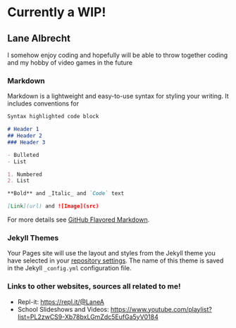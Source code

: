 # Currently a WIP!
## Lane Albrecht
I somehow enjoy coding and hopefully will be able to throw together coding and my hobby of video games in the future

### Markdown

Markdown is a lightweight and easy-to-use syntax for styling your writing. It includes conventions for

```markdown
Syntax highlighted code block

# Header 1
## Header 2
### Header 3

- Bulleted
- List

1. Numbered
2. List

**Bold** and _Italic_ and `Code` text

[Link](url) and ![Image](src)
```

For more details see [GitHub Flavored Markdown](https://guides.github.com/features/mastering-markdown/).

### Jekyll Themes

Your Pages site will use the layout and styles from the Jekyll theme you have selected in your [repository settings](https://github.com/LaneAlb-Portfolio/LA-Tevon/settings). The name of this theme is saved in the Jekyll `_config.yml` configuration file.

### Links to other websites, sources all related to me!
- Repl-it: https://repl.it/@LaneA
- School Slideshows and Videos: https://www.youtube.com/playlist?list=PL2zwCS9-Xb78bxLGmZdc5EufGa5yV0184
